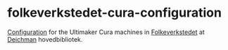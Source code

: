 # folkeverkstedet-cura-configuration

[Configuration](https://github.com/Ultimaker/Cura/wiki/Cura-Preferences-and-Settings-Locations) for the Ultimaker Cura machines in [Folkeverkstedet](http://folkeverkstedet.deichman.no/) at [Deichman](https://www.deichman.no/) hovedbibliotek.
